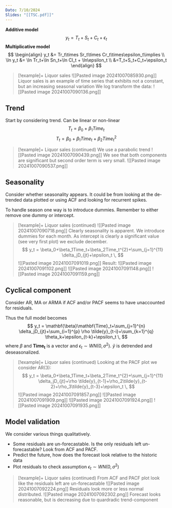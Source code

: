 ```yaml
---
Dato: 7/10/2024
Slides: "[[TSC.pdf]]"
---
```

**Additive model**
$$
y_t = T_t+S_t+C_t+\epsilon_t
$$
**Multiplicative model**
$$
\begin{align}
y_t &= Tr_t\times Sr_t\times Cr_t\times\epsilon_t\implies \\
\ln y_t &= \ln Tr_t+\ln Sn_t+\ln Cl_t + \ln\epsilon_t \\
&=T_t+S_t+C_t+\epsilon_t
\end{align}
$$
>[!example]+ Liquor sales
>![[Pasted image 20241007085930.png]]
>Liquor sales is an example of time series that exhibits not a constant, but an increasing seasonal variation
>We log transform the data:
>![[Pasted image 20241007090136.png]]

## Trend
Start by considering trend. Can be linear or non-linear
$$
T_t = \beta_0+\beta_1Time_t
$$
$$
T_t = \beta_0 + \beta_1Time_t+\beta_2Time_t^{2}
$$
>[!example]+ Liquor sales (continued)
>We use a parabolic trend
>![[Pasted image 20241007090439.png]]
>We see that both components are significant but second order term is very small.
>![[Pasted image 20241007090537.png]]

## Seasonality
Consider whether seasonality appears. It could be from looking at the de-trended data plotted or using ACF and looking for recurrent spikes.

To handle season one way is to introduce dummies. Remember to either remove one dummy or intercept. 

>[!example]+ Liquor sales (continued)
>![[Pasted image 20241007090718.png]]
>Clearly seasonality is apparent.
>We introduce dummies for each month. As intercept is clearly a significant value (see very first plot) we exclude december.
>$$
>y_t = \beta_0+\beta_1Time_t+\beta_2Time_t^{2}+\sum_{j=1}^{11} \delta_jD_{jt}+\epsilon_t \, 
>$$
>![[Pasted image 20241007091019.png]]
>Result:
>![[Pasted image 20241007091102.png]]
>![[Pasted image 20241007091148.png]]
>![[Pasted image 20241007091159.png]]

## Cyclical component
Consider AR, MA or ARMA if ACF and/or PACF seems to have unaccounted for residuals.

Thus the full model becomes
$$
y_t = \mathbf{\beta}\mathbf{Time}_t+\sum_{j=1}^{n} \delta_jD_{jt}+\sum_{i=1}^{p} \rho \tilde{y}_{t-i}+\sum_{k=1}^{q} \theta_k+\epsilon_{t-k}+\epsilon_t \, 
$$
where $\beta$ and $\mathbf{Time_t}$ is a vector and $\epsilon_t\sim WN(0, \sigma^2)$.
$\tilde{y}$ is detrended and deseasonalized.

>[!example]+ Liquor sales (continued)
>Looking at the PACF plot we consider AR(3):
>$$
>y_t = \beta_0+\beta_1Time_t+\beta_2Time_t^{2}+\sum_{j=1}^{11} \delta_jD_{jt}+\rho \tilde{y}_{t-1}+\rho_2\tilde{y}_{t-2}+\rho_3\tilde{y}_{t-3}+\epsilon_t \, 
>$$
>![[Pasted image 20241007091857.png]]
>![[Pasted image 20241007091909.png]]
>![[Pasted image 20241007091924.png]]
>![[Pasted image 20241007091935.png]]


## Model validation
We consider various things qualitatively. 
- Some residuals are un-forecastable. Is the only residuals left un-forecastable? Look from ACF and PACF.
- Predict the future, how does the forecast look relative to the historic data
- Plot residuals to check assumption $\epsilon_t\sim WN(0, \sigma^{2})$

>[!example]+ Liquor sales (continued)
>From ACF and PACF plot look like the residuals left are un-forecastable
>![[Pasted image 20241007092224.png]]
>Residuals look more or less normal distributed.
>![[Pasted image 20241007092302.png]]
>Forecast looks reasonable, but is decreasing due to quardradic trend-component







